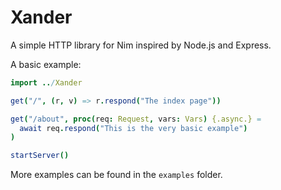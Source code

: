 # Xander
A simple HTTP library for Nim inspired by Node.js and Express.

A basic example:
```nim
import ../Xander

get("/", (r, v) => r.respond("The index page"))

get("/about", proc(req: Request, vars: Vars) {.async.} = 
  await req.respond("This is the very basic example")
)

startServer()
```
More examples can be found in the ```examples``` folder.